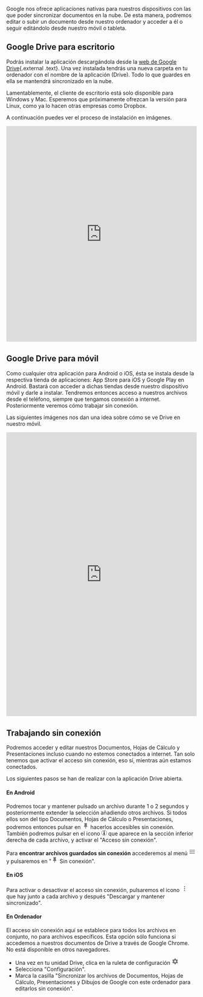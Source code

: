 Google nos ofrece aplicaciones nativas para nuestros dispositivos con
las que poder sincronizar documentos en la nube. De esta manera,
podremos editar o subir un documento desde nuestro ordenador y acceder a
él o seguir editándolo desde nuestro móvil o tableta.

## Google Drive para escritorio

Podrás instalar la aplicación descargándola desde la [web de Google
Drive](https://www.google.es/intl/es/drive/download/){.external .text}.
Una vez instalada tendrás una nueva carpeta en tu ordenador con el
nombre de la aplicación (Drive). Todo lo que guardes en ella se
mantendrá sincronizado en la nube.

Lamentablemente, el cliente de escritorio está solo disponible para
Windows y Mac. Esperemos que próximamente ofrezcan la versión para
Linux, como ya lo hacen otras empresas como Dropbox.

A continuación puedes ver el proceso de instalación en imágenes.

<iframe src="https://docs.google.com/presentation/d/e/2PACX-1vTfDOOkz9hZlyHyjh8u7uVENJh1AyGph4WXrkp2k2aZy0v60nI7p6ZOPak0Z-I98H6cBK1pg13B_RtP/embed?start=false&loop=false&delayms=3000" frameborder="0" width="100%" height="569" allowfullscreen="true" mozallowfullscreen="true" webkitallowfullscreen="true"></iframe>

## Google Drive para móvil

Como cualquier otra aplicación para Android o iOS, ésta se instala desde
la respectiva tienda de aplicaciones: App Store para iOS y Google Play
en Android. Bastará con acceder a dichas tiendas desde nuestro
dispositivo móvil y darle a instalar. Tendremos entonces acceso a
nuestros archivos desde el teléfono, siempre que tengamos conexión a
internet. Posteriormente veremos cómo trabajar sin conexión.

Las siguientes imágenes nos dan una idea sobre cómo se ve Drive en
nuestro móvil.

<iframe src="https://docs.google.com/presentation/d/e/2PACX-1vTosB42tbgcjI45E7tNmAy_iDS-d956E-Cg3aShptg7W_-mz8FWsj-Ghpfsqr0TeYTkJMpdmLiAaFmA/embed?start=false&loop=false&delayms=3000" frameborder="0" width="100%" height="749" allowfullscreen="true" mozallowfullscreen="true" webkitallowfullscreen="true"></iframe>

## Trabajando sin conexión

Podremos acceder y editar nuestros Documentos, Hojas de Cálculo y
Presentaciones incluso cuando no estemos conectados a internet. Tan solo
tenemos que activar el acceso sin conexión, eso sí, mientras aún estamos
conectados.

Los siguientes pasos se han de realizar con la aplicación Drive abierta.

#### En Android

Podremos tocar y mantener pulsado un archivo durante 1 o 2 segundos y
posteriormente extender la selección añadiendo otros archivos. Si todos
ellos son del tipo Documentos, Hojas de Cálculo o Presentaciones,
podremos entonces pulsar en
![](https://raw.githubusercontent.com/catedu/curso-google-drive/master/images/Chincheta.png) hacerlos accesibles sin
conexión. También podremos pulsar en el icono
![](https://raw.githubusercontent.com/catedu/curso-google-drive/master/images/14px-InfoLogo.png) que aparece en la sección inferior derecha de cada archivo, y activar el
"Acceso sin conexión".

Para **encontrar archivos guardados sin conexión** accederemos al menú
![](https://raw.githubusercontent.com/catedu/curso-google-drive/master/images/Menu_applicaciones_Android.png) y
pulsaremos en "![](https://raw.githubusercontent.com/catedu/curso-google-drive/master/images/Chincheta.png) Sin conexión".

#### En iOS

Para activar o desactivar el acceso sin conexión, pulsaremos el icono
![](https://raw.githubusercontent.com/catedu/curso-google-drive/master/images/MenIOS.png) que hay junto a cada
archivo y después "Descargar y mantener sincronizado".

#### En Ordenador

El acceso sin conexión aquí se establece para todos los archivos en
conjunto, no para archivos específicos. Esta opción sólo funciona si
accedemos a nuestros documentos de Drive a través de Google Chrome. No
está disponible en otros navegadores.

-   Una vez en tu unidad Drive, clica en la ruleta de configuración
    ![](https://raw.githubusercontent.com/catedu/curso-google-drive/master/images/Ruleta_Configuracion.png)
-   Selecciona "Configuración".
-   Marca la casilla "Sincronizar los archivos de Documentos, Hojas de
    Cálculo, Presentaciones y Dibujos de Google con este ordenador para
    editarlos sin conexión".